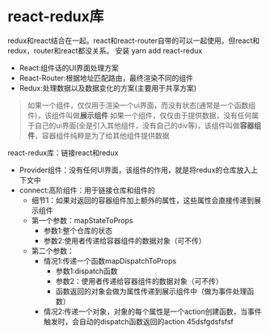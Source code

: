 # react-redux库
redux和react结合在一起。react和react-router自带的可以一起使用。但react和redux，router和react都没关系。
安装 yarn add react-redux

- React:组件话的UI界面处理方案
- React-Router:根据地址匹配路由，最终渲染不同的组件
- Redux:处理数据以及数据变化的方案(主要用于共享方案)

>如果一个组件，仅仅用于渲染一个ui界面，而没有状态(通常是一个函数组件)，该组件叫做**展示组件**
>如果一个组件，仅仅由于提供数据，没有任何属于自己的ui界面(全是引入其他组件，没有自己的div等)，该组件叫做**容器组件**，容器组件纯粹是为了给其他组件提供数据

react-redux库：链接react和redux
- Provider组件：没有任何UI界面，该组件的作用，就是将redux的仓库放入上下文中<Provider store={store}>
- connect:高阶组件：用于链接仓库和组件的 
    - 细节1：如果对返回的容器组件加上额外的属性，这些属性会直接传递到展示组件
    - 第一个参数：mapStateToProps
        - 参数1:整个仓库的状态
        - 参数2:使用者传递给容器组件的数据对象（可不传）
    - 第二个参数：
        - 情况1:传递一个函数mapDispatchToProps
            - 参数1:dispatch函数
            - 参数2：使用者传递给容器组件的数据对象（可不传）
            - 函数返回的对象会做为属性传递到展示组件中（做为事件处理函数）
        - 情况2:传递一个对象，对象的每个属性是一个action创建函数，当事件触发时，会自动的dispatch函数返回的action
    45dsfgdsfsfsf